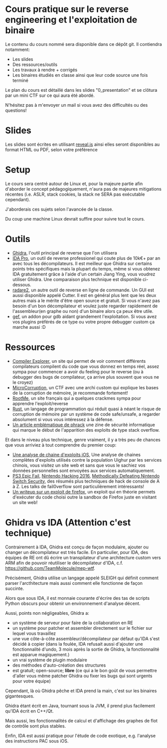 Cours pratique sur le reverse engineering et l'exploitation de binaire
=====

Le contenu du cours nommé sera disponible dans ce dépôt git. Il contiendra
notamment:

 * Les slides
 * Des ressources/outils
 * Les travaux à rendre + corrigés 
 * Les binaires étudiés en classe ainsi que leur code source une fois terminé

Le plan du cours est détaillé dans les slides "0\_presentation" et se clôtura
par un mini CTF sur ce qui aura été abordé.

N'hésitez pas à m'envoyer un mail si vous avez des difficultés ou des
questions!

# Slides

Les slides sont écrites en utilisant [reveal.js](https://github.com/hakimel/reveal.js) 
ainsi elles seront disponibles au format HTML ou PDF, selon votre préférence

# Setup

Le cours sera centré autour de Linux et, pour la majeure partie afin d'aborder
le concept pédagogiquement, n'aura pas de majeures mitigations récentes (i.e. ASLR, stack
cookies, la stack ne SERA pas exécutable cependant).

J'aborderais ces sujets selon l'avancée de la classe.

Du coup une machine Linux devrait suffire pour suivre tout le cours.

# Outils

* [Ghidra](https://ghidra-sre.org/), l'outil principal de reverse que l'on
  utilisera
* [IDA Pro](https://www.hex-rays.com/), un outil de reverse professionel qui
  coute plus de 10k€+ par an avec tous les décompilateurs. Il est meilleur que
  Ghidra sur certains points très spécifiques mais la plupart du temps, même
  si vous obtenez IDA gratuitement grâce à l'aide d'un certain Jiang Ying, vous
  voudrez utiliser Ghidra. Une comparaison plus technique est disponible
  ci-dessous.
* [radare2](https://github.com/radareorg/radare2), un autre outil de reverse en
  ligne de commande. Un GUI est aussi disponible appelé Cutter. Il
  est en général plus lent que les deux autres mais a le mérite d'être open
  source et gratuit. Si vous n'avez pas besoin d'un bon décompilateur et voulez
  juste regarder rapidement de l'assembleur(en graphe ou non) d'un binaire alors
  ça peux être utile. 
* [gef](https://github.com/hugsy/gef), un addon pour gdb aidant
  grandement l'exploitation. Si vous avez vos plugins préférés de ce type ou
  votre propre debugger custom ça marche aussi :D


# Ressources

* [Compiler Explorer](https://godbolt.org/), un site qui permet de voir comment différents
  compilateurs compilent du code que vous donnez en temps réel, assez sympa pour
  commencer a avoir du feeling pour le reverse (ou à debugger des bugs de
  compilateur, ça arrive plus souvent que vous ne le croyez)
* [MicroCorruption](https://microcorruption.com/login), un CTF avec une archi
  custom qui explique les bases de la corruption de mémoire, je recommande
  fortement!
* [RootMe](https://www.root-me.org/), un site français qui a quelques crackmes
  sympa pour apprendre l'exploit/reverse
* [Rust](https://rust-lang.org/), un langage de programmation qui réduit quasi à
  néant le risque de corruption de mémoire par un système de code safe/unsafe, a
  regarder absolument si vous vous intéressez à la défense.
* [Un article emblématique de phrack](http://www.phrack.org/issues/49/14.html)
  une zine de sécurité informatique qui marque le début de l'apparition des
  exploits de type stack overflow.


Et dans le niveau plus technique, genre vraiment, il y a très peu de chances que
vous arriviez à tout comprendre du premier coup:

* [Une analyse de chaine d'exploits iOS](https://googleprojectzero.blogspot.com/2019/08/a-very-deep-dive-into-ios-exploit.html), 
  Une analyse de chaines complètes d'exploits utilisés contre la population
  Uighur par les services chinois, vous visitez un site web et sans que vous le
  sachiez vos données personnelles sont envoyées aux services automatiquement. 
* [PS3 Epic Fail](https://www.youtube.com/watch?v=5E0DkoQjCmI), 
  [Nintendo Hacking 2016](https://www.youtube.com/watch?v=8C5cn_Qj0G8), 
  [Methodically Defeating Nintendo Switch Security](https://arxiv.org/abs/1905.07643), 
  des résumés plus techniques de hack de console de A à Z. Les talks de
  fail0verflow sont particulièrement intéressants!
* [Un writeup sur un exploit de firefox](https://phoenhex.re/2017-06-21/firefox-structuredclone-refleak),
  un exploit qui en théorie permets d'exécuter du code choisi outre la sandbox
  de Firefox juste en visitant un site web!

# Ghidra vs IDA (Attention c'est technique)

Contrairement à IDA, Ghidra est conçu de façon modulaire, ajouter ou changer un décompilateur est très facile.
En particulier, pour IDA, des équipes de RE ont dû écrire un transpilateur d'une architecture custom vers ARM
afin de pouvoir réutiliser le décompilateur d'IDA, c.f. <https://github.com/TeamMolecule/mep-wtf>.

Précisément, Ghidra utilise un langage appelé SLEIGH qui définit comment parser l'arcthitecture
mais aussi comment elle fonctionne de façon succinte.

Alors que sous IDA, il est monnaie courante d'écrire des tas de scripts Python obscurs pour obtenir
un environnement d'analyse décent.

Aussi, points non négligeables, Ghidra a:

* un système de serveur pour faire de la collaboration en RE
* un système pour patcher et assembler directement sur le fichier sur lequel vous travaillez
* une vue côte-à-côte assembleur/décompilateur par défaut qu'IDA s'est décidé à copier (dans la foulée, IDA refusait aussi d'ajouter une fonctionnalité d'undo, 3 mois après la sortie de Ghidra, la fonctionnalité est apparue magiquement.)
* un vrai système de plugin modulaire
* des méthodes d'auto-création des structures
* est gratuit; open-source; **libre** (ce qui a le bon goût de vous permettre d'aller vous même patcher Ghidra ou fixer les bugs qui sont urgents pour votre équipe)

Cependant, là où Ghidra pêche et IDA prend la main, c'est sur les binaires gigantesques.

Ghidra étant écrit en Java, tournant sous la JVM, il prend plus facilement qu'IDA écrit en C++/Qt.

Mais aussi, les fonctionnalités de calcul et d'affichage des graphes de flot de contrôle sont plus stables.

Enfin, IDA est aussi pratique pour l'étude de code exotique, e.g. l'analyse des instructions PAC sous iOS.
